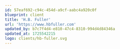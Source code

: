 ```yaml
---
id: 57eaf692-c94c-454d-a9cf-aabc4a920c0f
blueprint: client
title: 'H.B. Fuller'
url: 'https://www.hbfuller.com'
updated_by: b7c7f4d4-e810-47c4-8310-994d4d84346a
updated_at: 1725542215
logo: clients/hb-fuller.svg
---
```

